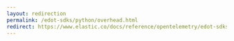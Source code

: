```yaml
---
layout: redirection
permalink: /edot-sdks/python/overhead.html
redirect: https://www.elastic.co/docs/reference/opentelemetry/edot-sdks/python/overhead.html
---
```

